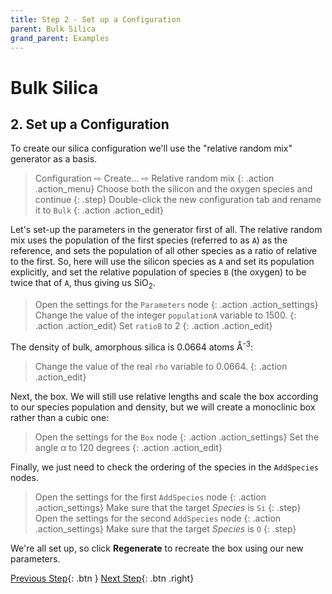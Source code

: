 ```yaml
---
title: Step 2 - Set up a Configuration
parent: Bulk Silica
grand_parent: Examples
---
```

# Bulk Silica

## 2. Set up a Configuration

To create our silica configuration we'll use the "relative random mix" generator as a basis.

> Configuration &#8680; Create... &#8680; Relative random mix
{: .action .action_menu}
> Choose both the silicon and the oxygen species and continue
{: .step}
> Double-click the new configuration tab and rename it to `Bulk`
{: .action .action_edit}

Let's set-up the parameters in the generator first of all. The relative random mix uses the population of the first species (referred to as `A`) as the reference, and sets the population of all other species as a ratio of relative to the first. So, here will use the silicon species as `A` and set its population explicitly, and set the relative population of species `B` (the oxygen) to be twice that of `A`, thus giving us SiO<sub>2</sub>.

> Open the settings for the `Parameters` node
{: .action .action_settings}
> Change the value of the integer `populationA` variable to 1500.
{: .action .action_edit}
> Set `ratioB` to 2
{: .action .action_edit}

The density of bulk, amorphous silica is 0.0664 atoms &#8491;<sup>-3</sup>:

> Change the value of the real `rho` variable to 0.0664.
{: .action .action_edit}

Next, the box. We will still use relative lengths and scale the box according to our species population and density, but we will create a monoclinic box rather than a cubic one:

> Open the settings for the `Box` node
{: .action .action_settings}
> Set the angle _&#945;_ to 120 degrees
{: .action .action_edit}

Finally, we just need to check the ordering of the species in the `AddSpecies` nodes.

> Open the settings for the first `AddSpecies` node
{: .action .action_settings}
> Make sure that the target _Species_ is `Si`
{: .step}
> Open the settings for the second `AddSpecies` node
{: .action .action_settings}
> Make sure that the target _Species_ is `O`
{: .step}

We're all set up, so click **Regenerate** to recreate the box using our new parameters.

[Previous Step](step1.md){: .btn }   [Next Step](step3.md){: .btn .right}
